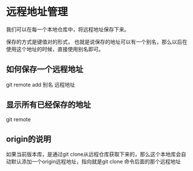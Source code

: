 # 远程地址管理

我们可以在每一个本地仓库中，将远程地址保存下来。

保存的方式是键值对的形式， 也就是说保存的地址可以有一个别名，那么以后在使用这个地址的时候，直接使用别名即可。

## 如何保存一个远程地址
git remote add 别名 远程地址

## 显示所有已经保存的地址
git remote


## origin的说明
如果当前版本库，是通过git clone从远程仓库获取下来的，那么这个本地库会自动默认添加一个origin远程地址，指向就是git clone 命令后面的那个远程地址